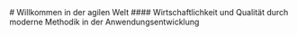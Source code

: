 <div style="text-align: left; float: left; width: 80%">


</div>
<div style="text-align: right; float: right;  width: 20%">
    <img style="horizontal-align: bottom; border: none; background: none; box-shadow: none" width="100%" data-src="/media/is2v.png">
</div>
# Willkommen in der agilen Welt
#### Wirtschaftlichkeit und Qualität durch moderne Methodik in der Anwendungsentwicklung
